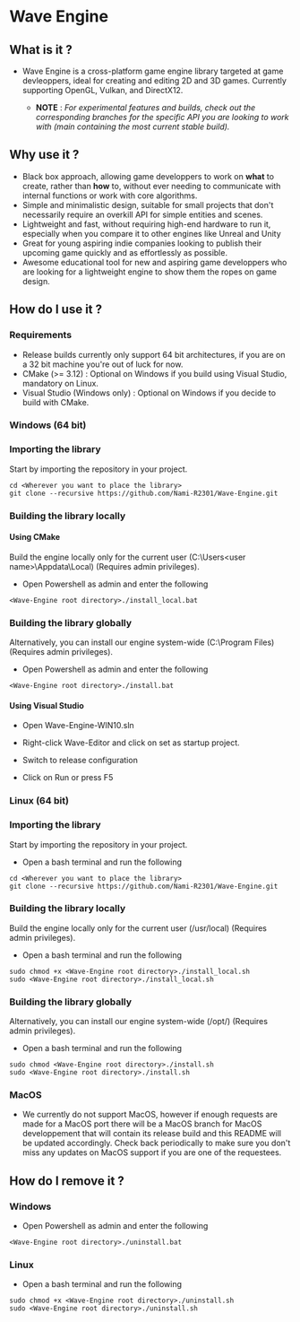 # Wave Engine

## What is it ?

- Wave Engine is a cross-platform game engine library targeted at game devleoppers, ideal for creating and editing 2D and 3D games. Currently supporting OpenGL, Vulkan, and DirectX12.

  + **NOTE** : *For experimental features and builds, check out the corresponding branches for the specific API you are looking to work with (main containing the most current stable build).*

## Why use it ?

- Black box approach, allowing game developpers to work on **what** to create, rather than **how** to, without ever needing to communicate with internal functions or work with core algorithms.
- Simple and minimalistic design, suitable for small projects that don't necessarily require an overkill API for simple entities and scenes. 
- Lightweight and fast, without requiring high-end hardware to run it, especially when you compare it to other engines like Unreal and Unity
- Great for young aspiring indie companies looking to publish their upcoming game quickly and as effortlessly as possible.
- Awesome educational tool for new and aspiring game developpers who are looking for a lightweight engine to show them the ropes on game design.

## How do I use it ?

### Requirements

- Release builds currently only support 64 bit architectures, if you are on a 32 bit machine you're out of luck for now.
- CMake (>= 3.12) : Optional on Windows if you build using Visual Studio, mandatory on Linux.
- Visual Studio (Windows only) : Optional on Windows if you decide to build with CMake.

### Windows (64 bit)

### Importing the library

Start by importing the repository in your project.

```
cd <Wherever you want to place the library>
git clone --recursive https://github.com/Nami-R2301/Wave-Engine.git
```

### Building the library locally

#### Using CMake

Build the engine locally only for the current user (C:\Users\<user name>\Appdata\Local) (Requires admin privileges).

- Open Powershell as admin and enter the following

```
<Wave-Engine root directory>./install_local.bat
```

### Building the library globally

Alternatively, you can install our engine system-wide (C:\Program Files\) (Requires admin privileges).

- Open Powershell as admin and enter the following

```
<Wave-Engine root directory>./install.bat
```

#### Using Visual Studio

- Open Wave-Engine-WIN10.sln

- Right-click Wave-Editor and click on set as startup project.

- Switch to release configuration

- Click on Run or press F5

### Linux (64 bit)

### Importing the library

Start by importing the repository in your project.

- Open a bash terminal and run the following

```
cd <Wherever you want to place the library>
git clone --recursive https://github.com/Nami-R2301/Wave-Engine.git
```

### Building the library locally

Build the engine locally only for the current user (/usr/local) (Requires admin privileges).

- Open a bash terminal and run the following

```
sudo chmod +x <Wave-Engine root directory>./install_local.sh
sudo <Wave-Engine root directory>./install_local.sh
```


### Building the library globally

Alternatively, you can install our engine system-wide (/opt/) (Requires admin privileges).

- Open a bash terminal and run the following

```
sudo chmod <Wave-Engine root directory>./install.sh
sudo <Wave-Engine root directory>./install.sh
```

### MacOS

- We currently do not support MacOS, however if enough requests are made for a MacOS port there will be a MacOS branch for MacOS developpement that will contain its release build and this README will be updated accordingly. Check back periodically to make sure you don't miss any updates on MacOS support if you are one of the requestees.

## How do I remove it ?

### Windows

- Open Powershell as admin and enter the following

```
<Wave-Engine root directory>./uninstall.bat
```

### Linux

- Open a bash terminal and run the following

```
sudo chmod +x <Wave-Engine root directory>./uninstall.sh
sudo <Wave-Engine root directory>./uninstall.sh
```
